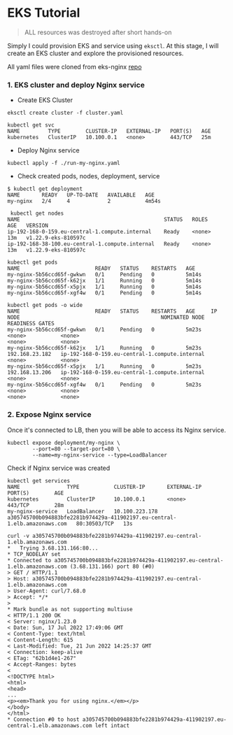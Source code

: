 # EKS Tutorial

> ALL resources was destroyed after short hands-on

Simply I could provision EKS and service using `eksctl`. At this stage, I will create an EKS cluster and explore the provisioned resources.


All yaml files were cloned from eks-nginx [repo](https://github.com/cohenaj194/eks-nginx.git)

### 1. EKS cluster and deploy Nginx service

- Create EKS Cluster
```
eksctl create cluster -f cluster.yaml
```

```
kubectl get svc
NAME         TYPE        CLUSTER-IP   EXTERNAL-IP   PORT(S)   AGE
kubernetes   ClusterIP   10.100.0.1   <none>        443/TCP   25m
```

- Deploy Nginx service

```
kubectl apply -f ./run-my-nginx.yaml
```

- Check created pods, nodes, deployment, service
```
$ kubectl get deployment
NAME       READY   UP-TO-DATE   AVAILABLE   AGE
my-nginx   2/4     4            2           4m54s

 kubectl get nodes
NAME                                              STATUS   ROLES    AGE   VERSION
ip-192-168-0-159.eu-central-1.compute.internal    Ready    <none>   13m   v1.22.9-eks-810597c
ip-192-168-38-100.eu-central-1.compute.internal   Ready    <none>   13m   v1.22.9-eks-810597c

kubectl get pods
NAME                        READY   STATUS    RESTARTS   AGE
my-nginx-5b56ccd65f-gwkwn   0/1     Pending   0          5m14s
my-nginx-5b56ccd65f-k62jx   1/1     Running   0          5m14s
my-nginx-5b56ccd65f-x5pjx   1/1     Running   0          5m14s
my-nginx-5b56ccd65f-xgf4w   0/1     Pending   0          5m14s

kubectl get pods -o wide
NAME                        READY   STATUS    RESTARTS   AGE     IP               NODE                                             NOMINATED NODE   READINESS GATES
my-nginx-5b56ccd65f-gwkwn   0/1     Pending   0          5m23s   <none>           <none>                                           <none>           <none>
my-nginx-5b56ccd65f-k62jx   1/1     Running   0          5m23s   192.168.23.182   ip-192-168-0-159.eu-central-1.compute.internal   <none>           <none>
my-nginx-5b56ccd65f-x5pjx   1/1     Running   0          5m23s   192.168.13.206   ip-192-168-0-159.eu-central-1.compute.internal   <none>           <none>
my-nginx-5b56ccd65f-xgf4w   0/1     Pending   0          5m23s   <none>           <none>                                           <none>           <none>
```

### 2. Expose Nginx service
Once it's connected to LB, then you will be able to access its Nginx service.

```
kubectl expose deployment/my-nginx \
        --port=80 --target-port=80 \
        --name=my-nginx-service --type=LoadBalancer
```

Check if Nginx service was created
```
kubectl get services
NAME               TYPE           CLUSTER-IP       EXTERNAL-IP                                                                 PORT(S)        AGE
kubernetes         ClusterIP      10.100.0.1       <none>                                                                      443/TCP        28m
my-nginx-service   LoadBalancer   10.100.223.178   a305745700b094883bfe2281b974429a-411902197.eu-central-1.elb.amazonaws.com   80:30503/TCP   13s
```

```
curl -v a305745700b094883bfe2281b974429a-411902197.eu-central-1.elb.amazonaws.com
*   Trying 3.68.131.166:80...
* TCP_NODELAY set
* Connected to a305745700b094883bfe2281b974429a-411902197.eu-central-1.elb.amazonaws.com (3.68.131.166) port 80 (#0)
> GET / HTTP/1.1
> Host: a305745700b094883bfe2281b974429a-411902197.eu-central-1.elb.amazonaws.com
> User-Agent: curl/7.68.0
> Accept: */*
> 
* Mark bundle as not supporting multiuse
< HTTP/1.1 200 OK
< Server: nginx/1.23.0
< Date: Sun, 17 Jul 2022 17:49:06 GMT
< Content-Type: text/html
< Content-Length: 615
< Last-Modified: Tue, 21 Jun 2022 14:25:37 GMT
< Connection: keep-alive
< ETag: "62b1d4e1-267"
< Accept-Ranges: bytes
< 
<!DOCTYPE html>
<html>
<head>
...
<p><em>Thank you for using nginx.</em></p>
</body>
</html>
* Connection #0 to host a305745700b094883bfe2281b974429a-411902197.eu-central-1.elb.amazonaws.com left intact
```